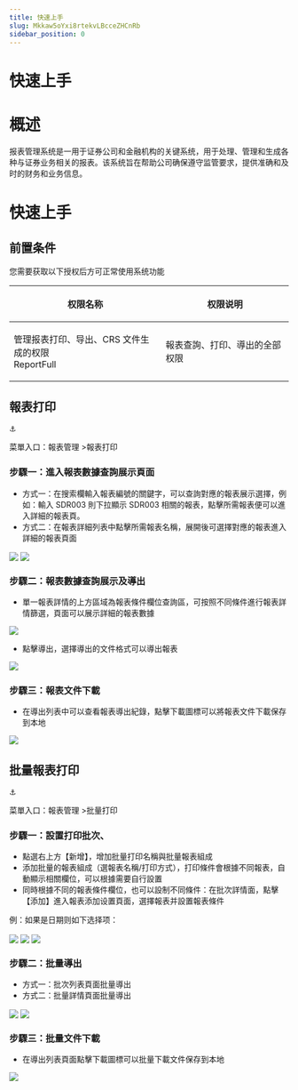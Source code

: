 ```yaml
---
title: 快速上手
slug: Mkkaw5oYxi8rtekvLBcceZHCnRb
sidebar_position: 0
---
```



# 快速上手

# 概述

报表管理系统是一用于证券公司和金融机构的关键系统，用于处理、管理和生成各种与证券业务相关的报表。该系统旨在帮助公司确保遵守监管要求，提供准确和及时的财务和业务信息。

# 快速上手

## 前置条件

您需要获取以下授权后方可正常使用系统功能

<table header_row="1">
<colgroup>
<col width="437"/>
<col width="393"/>
</colgroup>
<thead>
<tr><th><p>权限名称</p></th><th><p>权限说明</p></th></tr>
</thead>
<tbody>
<tr><td><p>管理报表打印、导出、CRS 文件生成的权限<br/>ReportFull</p></td><td><p>報表查詢、打印、導出的全部权限</p></td></tr>
</tbody>
</table>

## 報表打印

<div class="callout callout-bg-2 callout-border-2">
<div class='callout-emoji'>⚓</div>
<p>菜單入口：報表管理 &gt;報表打印</p>
</div>

### 步驟一：進入報表數據查詢展示頁面

- 方式一：在搜索欄輸入報表編號的關鍵字，可以查詢對應的報表展示選擇，例如：輸入 SDR003 則下拉顯示 SDR003 相關的報表，點擊所需報表便可以進入詳細的報表頁。
- 方式二：在報表詳細列表中點擊所需報表名稱，展開後可選擇對應的報表進入詳細的報表頁面

<img src="/assets/HNVjbqAmloYxAjxJawHcagYsnTf.png" src-width="1280" src-height="469" align="center"/>

<img src="/assets/ZsUmbuSDkoy39Vx5cjecVlw3nIh.png" src-width="1280" src-height="638" align="center"/>

### 步驟二：報表數據查詢展示及導出

- 單一報表詳情的上方區域為報表條件欄位查詢區，可按照不同條件進行報表詳情篩選，頁面可以展示詳細的報表數據

<img src="/assets/HbO7bemgCorAN7xGltJcMPMknud.png" src-width="1280" src-height="526" align="center"/>

- 點擊導出，選擇導出的文件格式可以導出報表

<img src="/assets/OXkhblk5woou9vxQoAmcc6AWnsg.png" src-width="1280" src-height="298" align="center"/>

### 步驟三：報表文件下載

- 在導出列表中可以查看報表導出紀錄，點擊下載圖標可以將報表文件下載保存到本地

<img src="/assets/D4L7b1NwhoGx6exmVXVcFiJwnLg.png" src-width="2832" src-height="998" align="center"/>

## 批量報表打印

<div class="callout callout-bg-2 callout-border-2">
<div class='callout-emoji'>⚓</div>
<p>菜單入口：報表管理 &gt;批量打印</p>
</div>

### 步驟一：設置打印批次、

- 點選右上方【新增】，增加批量打印名稱與批量報表組成
- 添加批量的報表組成（選報表名稱/打印方式），打印條件會根據不同報表，自動顯示相關欄位，可以根據需要自行設置
- 同時根據不同的報表條件欄位，也可以設制不同條件：在批次詳情面，點擊【添加】進入報表添加设置頁面，選擇報表并設置報表條件

 例：如果是日期则如下选择项：

<img src="/assets/GBDVbXytnoJTmexd5oFcw1sXnVf.png" src-width="1280" src-height="580" align="center"/>

<img src="/assets/IqJGbgYBdorRuOxryYNcZ2mXnQf.png" src-width="1280" src-height="729" align="center"/>

<img src="/assets/N82WbCyDhoRwXxx83LOcNjRKn2D.png" src-width="1280" src-height="733" align="center"/>

### 步驟二：批量導出

- 方式一：批次列表頁面批量導出
- 方式二：批量詳情頁面批量導出

<img src="/assets/Q8FVb8Z4ToBQ4mxWUEncXpk8nfh.png" src-width="2350" src-height="1262" align="center"/>

<img src="/assets/XJVRbFYT7oFsjgxRPWOcQWAnnoe.png" src-width="2326" src-height="1330" align="center"/>

### 步驟三：批量文件下載

- 在導出列表頁面點擊下載圖標可以批量下載文件保存到本地

<img src="/assets/Td8Zb8DC5oelADxS6aVcWhc5n3c.png" src-width="2828" src-height="1248" align="center"/>

